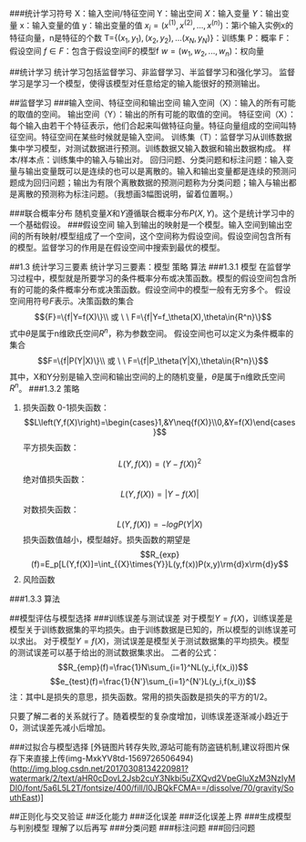 ###统计学习符号
X：输入空间/特征空间
Y：输出空间
*X*：输入变量
*Y*：输出变量
x：输入变量的值
y：输出变量的值
$x_i=(x^{(1)},x^{(2)},...,x^{(n)})$：第i个输入实例x的特征向量，n是特征的个数
T=$\{(x_1,y_1),(x_2,y_2),...(x_N,y_N)\}$：训练集
P：概率
F：假设空间
$f \in{F}$：包含于假设空间F的模型f
$w=(w_1,w_2,...,w_n)$：权向量

##统计学习
统计学习包括监督学习、非监督学习、半监督学习和强化学习。
监督学习是学习一个模型，使得该模型对任意给定的输入能很好的预测输出。

##监督学习
###输入空间、特征空间和输出空间
    输入空间（X）：输入的所有可能的取值的空间。
    输出空间（Y）：输出的所有可能的取值的空间。
    特征空间（X）：每个输入由若干个特征表示，他们合起来叫做特征向量。特征向量组成的空间叫特征空间。特征空间在某些时候就是输入空间。
    训练集（T）：监督学习从训练数据集中学习模型，对测试数据进行预测。训练数据又输入数据和输出数据构成。
    样本/样本点：训练集中的输入与输出对。
    回归问题、分类问题和标注问题：输入变量与输出变量既可以是连续的也可以是离散的。输入和输出变量都是连续的预测问题成为回归问题；输出为有限个离散数据的预测问题称为分类问题；输入与输出都是离散的预测称为标注问题。（我想画3幅图说明，留着位置啊。）

###联合概率分布
随机变量$X$和$Y$遵循联合概率分布$P(X,Y)$。这个是统计学习中的一个基础假设。
###假设空间
输入到输出的映射是一个模型。输入空间到输出空间的所有映射/模型组成了一个空间，这个空间称为假设空间。假设空间包含所有的模型。监督学习的作用是在假设空间中搜索到最优的模型。


##1.3 统计学习三要素
统计学习三要素：模型 策略 算法
###1.3.1 模型
在监督学习过程中，模型就是所要学习的条件概率分布或决策函数。模型的假设空间包含所有的可能的条件概率分布或决策函数。假设空间中的模型一般有无穷多个。
假设空间用符号${F}$表示。决策函数的集合$${F}=\{f|Y=f(X)\}\\ 或 \ \ F=\{f|Y=f_\theta(X),\theta\in{R^n}\}$$ 式中$\theta$是属于n维欧氏空间$R^n$，称为参数空间。
假设空间也可以定义为条件概率的集合$$F=\{f|P(Y|X)\}\\ 或 \ \ F=\{f|P_\theta(Y|X),\theta\in{R^n}\}$$其中，X和Y分别是输入空间和输出空间的上的随机变量，$\theta$是属于n维欧氏空间$R^n$。
###1.3.2 策略
1. 损失函数
0-1损失函数：
$$L\left(Y,f(X)\right)=\begin{cases}1,&Y\neq{f(X)}\\0,&Y=f(X)\end{cases}$$
平方损失函数：
$$L\left(Y,f(X)\right)=\left(Y-f(X)\right)^2$$
绝对值损失函数：
$$L\left(Y,f(X)\right)=|Y-f(X)|$$
对数损失函数：
$$L\left(Y,f(X)\right)=-logP(Y|X)$$
损失函数值越小，模型越好。损失函数的期望是
$$R_{exp}(f)=E_p[L(Y,f(X)]=\int_{{X}\times{Y}}L(y,f(x))P(x,y)\rm{d}x\rm{d}y$$
2. 风险函数

###1.3.3 算法

##模型评估与模型选择
###训练误差与测试误差
对于模型$Y=f(X)$，训练误差是模型关于训练数据集的平均损失。由于训练数据是已知的，所以模型的训练误差可以求出。
对于模型$Y=f(X)$，测试误差是模型关于测试数据集的平均损失。模型的测试误差可以基于给出的测试数据集求出。
二者的公式：
$$R_{emp}(f)=\frac{1}N\sum_{i=1}^NL(y_i,f(x_i))$$
$$e_{test}(f)=\frac{1}{N'}\sum_{i=1}^{N'}L(y_i,f(x_i))$$
注：其中L是损失的意思，损失函数。常用的损失函数是损失的平方的1/2。

只要了解二者的关系就行了。随着模型的复杂度增加，训练误差逐渐减小趋近于0，测试误差先减小后增加。

###过拟合与模型选择
[外链图片转存失败,源站可能有防盗链机制,建议将图片保存下来直接上传(img-MxkYV8td-1569726506494)(http://img.blog.csdn.net/20170308134220981?watermark/2/text/aHR0cDovL2Jsb2cuY3Nkbi5uZXQvd2VpeGluXzM3NzIyMDI0/font/5a6L5L2T/fontsize/400/fill/I0JBQkFCMA==/dissolve/70/gravity/SouthEast)]

##正则化与交叉验证
##泛化能力
###泛化误差
###泛化误差上界
###生成模型与判别模型
理解了以后再写
###分类问题
###标注问题
###回归问题

